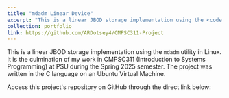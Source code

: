 ```yaml
---
title: "mdadm Linear Device"
excerpt: "This is a linear JBOD storage implementation using the <code class='language-plaintext highlighter-rouge'>mdadm</code> utility in Linux. It is the culmination of my work in CMPSC311 (Introduction to Systems Programming) at PSU during the Spring 2025 semester. The project was written in the C language on an Ubuntu Virtual Machine."
collection: portfolio
link: https://github.com/ARDotsey4/CMPSC311-Project
---
```


This is a linear JBOD storage implementation using the <code class='language-plaintext highlighter-rouge'>mdadm</code> utility in Linux. It is the culmination of my work in CMPSC311 (Introduction to Systems Programming) at PSU during the Spring 2025 semester. The project was written in the C language on an Ubuntu Virtual Machine.

Access this project's repository on GitHub through the direct link below: